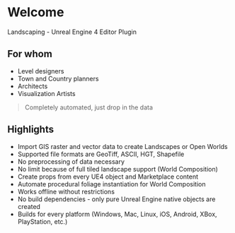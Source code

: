 # Welcome

Landscaping - Unreal Engine 4 Editor Plugin

## For whom

- Level designers
- Town and Country planners
- Architects
- Visualization Artists

> Completely automated, just drop in the data

## Highlights

- Import GIS raster and vector data to create Landscapes or Open Worlds
- Supported file formats are GeoTiff, ASCII, HGT, Shapefile
- No preprocessing of data necessary
- No limit because of full tiled landscape support (World Composition)
- Create props from every UE4 object and Marketplace content
- Automate procedural foliage instantiation for World Composition
- Works offline without restrictions
- No build dependencies - only pure Unreal Engine native objects are created
- Builds for every platform (Windows, Mac, Linux, iOS, Android, XBox, PlayStation, etc.)
